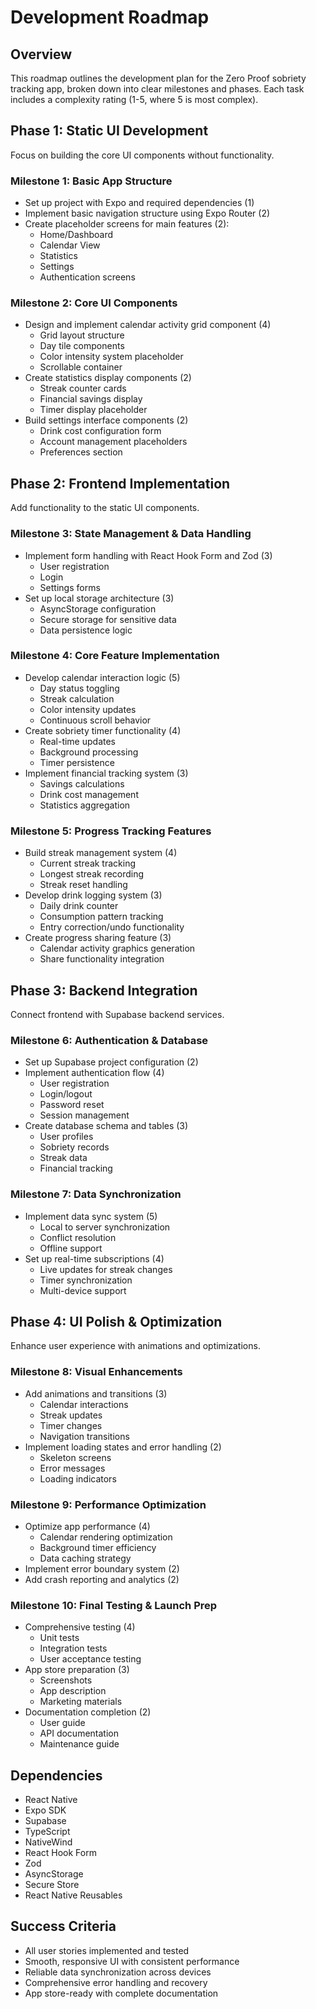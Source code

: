 # Development Roadmap

## Overview
This roadmap outlines the development plan for the Zero Proof sobriety tracking app, broken down into clear milestones and phases. Each task includes a complexity rating (1-5, where 5 is most complex).

## Phase 1: Static UI Development
Focus on building the core UI components without functionality.

### Milestone 1: Basic App Structure
- Set up project with Expo and required dependencies (1)
- Implement basic navigation structure using Expo Router (2)
- Create placeholder screens for main features (2):
  - Home/Dashboard
  - Calendar View
  - Statistics
  - Settings
  - Authentication screens

### Milestone 2: Core UI Components
- Design and implement calendar activity grid component (4)
  - Grid layout structure
  - Day tile components
  - Color intensity system placeholder
  - Scrollable container
- Create statistics display components (2)
  - Streak counter cards
  - Financial savings display
  - Timer display placeholder
- Build settings interface components (2)
  - Drink cost configuration form
  - Account management placeholders
  - Preferences section

## Phase 2: Frontend Implementation
Add functionality to the static UI components.

### Milestone 3: State Management & Data Handling
- Implement form handling with React Hook Form and Zod (3)
  - User registration
  - Login
  - Settings forms
- Set up local storage architecture (3)
  - AsyncStorage configuration
  - Secure storage for sensitive data
  - Data persistence logic

### Milestone 4: Core Feature Implementation
- Develop calendar interaction logic (5)
  - Day status toggling
  - Streak calculation
  - Color intensity updates
  - Continuous scroll behavior
- Create sobriety timer functionality (4)
  - Real-time updates
  - Background processing
  - Timer persistence
- Implement financial tracking system (3)
  - Savings calculations
  - Drink cost management
  - Statistics aggregation

### Milestone 5: Progress Tracking Features
- Build streak management system (4)
  - Current streak tracking
  - Longest streak recording
  - Streak reset handling
- Develop drink logging system (3)
  - Daily drink counter
  - Consumption pattern tracking
  - Entry correction/undo functionality
- Create progress sharing feature (3)
  - Calendar activity graphics generation
  - Share functionality integration

## Phase 3: Backend Integration
Connect frontend with Supabase backend services.

### Milestone 6: Authentication & Database
- Set up Supabase project configuration (2)
- Implement authentication flow (4)
  - User registration
  - Login/logout
  - Password reset
  - Session management
- Create database schema and tables (3)
  - User profiles
  - Sobriety records
  - Streak data
  - Financial tracking

### Milestone 7: Data Synchronization
- Implement data sync system (5)
  - Local to server synchronization
  - Conflict resolution
  - Offline support
- Set up real-time subscriptions (4)
  - Live updates for streak changes
  - Timer synchronization
  - Multi-device support

## Phase 4: UI Polish & Optimization
Enhance user experience with animations and optimizations.

### Milestone 8: Visual Enhancements
- Add animations and transitions (3)
  - Calendar interactions
  - Streak updates
  - Timer changes
  - Navigation transitions
- Implement loading states and error handling (2)
  - Skeleton screens
  - Error messages
  - Loading indicators

### Milestone 9: Performance Optimization
- Optimize app performance (4)
  - Calendar rendering optimization
  - Background timer efficiency
  - Data caching strategy
- Implement error boundary system (2)
- Add crash reporting and analytics (2)

### Milestone 10: Final Testing & Launch Prep
- Comprehensive testing (4)
  - Unit tests
  - Integration tests
  - User acceptance testing
- App store preparation (3)
  - Screenshots
  - App description
  - Marketing materials
- Documentation completion (2)
  - User guide
  - API documentation
  - Maintenance guide


## Dependencies
- React Native
- Expo SDK
- Supabase
- TypeScript
- NativeWind
- React Hook Form
- Zod
- AsyncStorage
- Secure Store
- React Native Reusables

## Success Criteria
- All user stories implemented and tested
- Smooth, responsive UI with consistent performance
- Reliable data synchronization across devices
- Comprehensive error handling and recovery
- App store-ready with complete documentation
